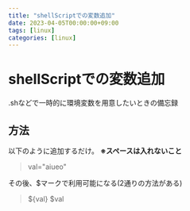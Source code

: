 ```yaml
---
title: "shellScriptでの変数追加"
date: 2023-04-05T00:00:00+09:00
tags: [linux]
categories: [linux]
---
```

# shellScriptでの変数追加

.shなどで一時的に環境変数を用意したいときの備忘録

## 方法

以下のように追加するだけ。 **※スペースは入れないこと**
> val="aiueo"

その後、$マークで利用可能になる(2通りの方法がある)
> \${val}
> \$val
